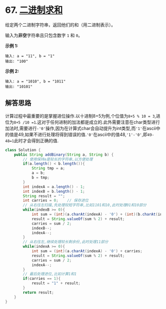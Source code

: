 # 67. [二进制求和](https://leetcode-cn.com/problems/add-binary/description/)

给定两个二进制字符串，返回他们的和（用二进制表示）。

输入为**非空**字符串且只包含数字 `1` 和 `0`。

**示例 1:**

```
输入: a = "11", b = "1"
输出: "100"
```

**示例 2:**

```
输入: a = "1010", b = "1011"
输出: "10101"
```

## 解答思路

计算过程中最重要的是掌握进位操作.以十进制8+5为例,个位值为`8+5 % 10 = 3`,进位为`8+5 /10 =1`.这对于任何进制的加法都是成立的.此外需要注意在char类型进行加法时,需要进行`-'0'`操作,因为在计算式char会自动提升为int类型,而`'1'`在ascii中的值是49,如果不进行处理将得到错误的值.`'0'`在ascii中的值48,`'1'-'0'`,即`49-48=1`此时才会得到正确的值.

```java
class Solution {
    public String addBinary(String a, String b) {
        // 使用保持a是较长的字符串,以方便处理
        if(a.length() < b.length()){
            String tmp = a;
            a = b;
            b = tmp;
        }
        int indexA = a.length() - 1;
        int indexB = b.length() - 1;
        String result = "";
        int carries = 0;	// 保存进位
        // 从右往左扫描,先处理较短字符串,比如1101和10,此时处理01和10部分
        while(indexB >= 0){
            int sum = (int)(a.charAt(indexA) - '0') + (int)(b.charAt(indexB) - '0') + carries;
            result = String.valueOf(sum % 2) + result;
            carries = sum / 2;
            indexB--;
            indexA--;
        }
        // 从右往左,继续处理较长剩余份,此时处理11部分
        while(indexA >= 0){
            int sum = (int)(a.charAt(indexA) - '0') + carries;
            result = String.valueOf(sum % 2) + result;
            carries = sum / 2;
            indexA--;
        }
        // 最后处理进位,比如计算1和1
        if(carries == 1){
            result = "1" + result;
        }
        return result;
    }
}
```

